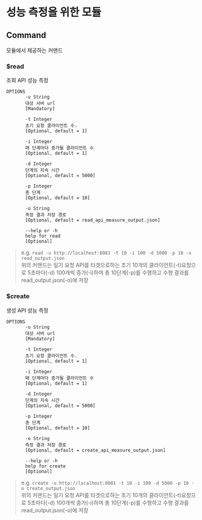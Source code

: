 # 성능 측정을 위한 모듈

## Command
모듈에서 제공하는 커맨드
### $read
조회 API 성능 측정
```
OPTIONS
       -u String
       대상 서버 url
       [Mandatory]

       -t Integer
       초기 요청 클라이언트 수.
       [Optional, default = 1]

       -i Integer
       매 단계마다 증가될 클라이언트 수
       [Optional, default = 1]

       -d Integer
       단계의 지속 시간
       [Optional, default = 5000]

       -p Integer
       총 단계
       [Optional, default = 10]

       -o String
       측정 결과 저장 경로
       [Optional, default = read_api_measure_output.json]

       --help or -h 
       help for read
       [Optional]
```
> e.g. `read -u http://localhost:8081 -t 10 -i 100 -d 5000 -p 10 -o read_output.json` <br/>
> 위의 커맨드는 일기 요청 API를 타겟으로하는 초기 10개의 클라이언트(-t)요청으로 5초마다(-d) 100개씩 증가(-i)하며 총 10단계(-p)를 수행하고 수행 결과를 read_output.json(-o)에 저장

### $create
생성 API 성능 측정
```
OPTIONS
       -u String
       대상 서버 url
       [Mandatory]

       -t Integer
       초기 요청 클라이언트 수.
       [Optional, default = 1]

       -i Integer
       매 단계마다 증가될 클라이언트 수
       [Optional, default = 1]

       -d Integer
       단계의 지속 시간
       [Optional, default = 5000]

       -p Integer
       총 단계
       [Optional, default = 10]

       -o String
       측정 결과 저장 경로
       [Optional, default = create_api_measure_output.json]

       --help or -h 
       help for create
       [Optional]
```

> e.g. `create -u http://localhost:8081 -t 10 -i 100 -d 5000 -p 10 -o create_output.json` <br/>
> 위의 커맨드는 일기 요청 API를 타겟으로하는 초기 10개의 클라이언트(-t)요청으로 5초마다(-d) 100개씩 증가(-i)하며 총 10단계(-p)를 수행하고 수행 결과를 read_output.json(-o)에 저장
